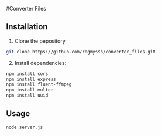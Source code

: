 #Converter Files

## Installation
1. Clone the pepository
```bash
git clone https://github.com/regmysss/converter_files.git
```
2. Install dependencies:
```bash
npm install cors
npm install express
npm install fluent-ffmpeg
npm install multer
npm install uuid
```

## Usage
```bash
node server.js
```